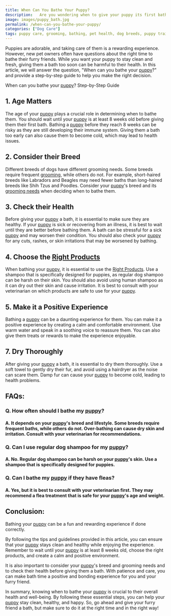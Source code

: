 ```yaml
---
title: When Can You Bathe Your Puppy?
description:   Are you wondering when to give your puppy its first bath? This article provides a step-by-step guide on when to bathe your puppy, including essential tips to ensure your pup's safety and comfort.
image: images/puppy_bath.jpg
permalink: /when-can-you-bathe-your-puppy/
categories: ["Dog Care"]
tags: puppy care, grooming, bathing, pet health, dog breeds, puppy training
---
```


Puppies are adorable, and taking care of them is a rewarding experience. However, new pet owners often have questions about the right time to bathe their furry friends. While you want your puppy to stay clean and fresh, giving them a bath too soon can be harmful to their health. In this article, we will answer the question, "When can you bathe your [puppy](https://forpetswithlove.com/5-must-have-supplies-for-your-new-puppy-a-complete-checklist/)?" and provide a step-by-step guide to help you make the right decision.

When can you bathe your [puppy](https://forpetswithlove.com/5-must-have-supplies-for-your-new-puppy-a-complete-checklist/)? Step-by-Step Guide

## 1. Age Matters

The age of your [puppy](https://forpetswithlove.com/5-must-have-supplies-for-your-new-puppy-a-complete-checklist/) plays a crucial role in determining when to bathe them. You should wait until your [puppy](https://forpetswithlove.com/5-must-have-supplies-for-your-new-puppy-a-complete-checklist/) is at least 8 weeks old before giving them their first bath. Bathing a [puppy](https://forpetswithlove.com/5-must-have-supplies-for-your-new-puppy-a-complete-checklist/) before they reach 8 weeks can be risky as they are still developing their immune system. Giving them a bath too early can also cause them to become cold, which may lead to health issues.

## 2. Consider their Breed

Different breeds of dogs have different grooming needs. Some breeds require frequent [grooming](https://forpetswithlove.com/6-essential-grooming-tools-for-dogs-with-long-hair/), while others do not. For example, short-haired breeds like Labradors and Beagles may need fewer baths than long-haired breeds like Shih Tzus and Poodles. Consider your [puppy](https://forpetswithlove.com/5-must-have-supplies-for-your-new-puppy-a-complete-checklist/)'s breed and its [grooming needs](https://forpetswithlove.com/6-essential-grooming-tools-for-dogs-with-long-hair/) when deciding when to bathe them.

## 3. Check their Health

Before giving your [puppy](https://forpetswithlove.com/5-must-have-supplies-for-your-new-puppy-a-complete-checklist/) a bath, it is essential to make sure they are healthy. If your [puppy](https://forpetswithlove.com/5-must-have-supplies-for-your-new-puppy-a-complete-checklist/) is sick or recovering from an illness, it is best to wait until they are better before bathing them. A bath can be stressful for a sick [puppy](https://forpetswithlove.com/5-must-have-supplies-for-your-new-puppy-a-complete-checklist/) and may worsen their condition. You should also check your [puppy](https://forpetswithlove.com/5-must-have-supplies-for-your-new-puppy-a-complete-checklist/) for any cuts, rashes, or skin irritations that may be worsened by bathing.

## 4. Choose the [Right Products](https://amzn.to/3SOly2J)

When bathing your [puppy](https://forpetswithlove.com/5-must-have-supplies-for-your-new-puppy-a-complete-checklist/), it is essential to use the [Right Products](https://amzn.to/3SOly2J). Use a shampoo that is specifically designed for puppies, as regular dog shampoo can be harsh on their skin. You should also avoid using human shampoo as it can dry out their skin and cause irritation. It is best to consult with your veterinarian on which products are safe to use for your [puppy](https://forpetswithlove.com/5-must-have-supplies-for-your-new-puppy-a-complete-checklist/).

## 5. Make it a Positive Experience

Bathing a [puppy](https://forpetswithlove.com/5-must-have-supplies-for-your-new-puppy-a-complete-checklist/) can be a daunting experience for them. You can make it a positive experience by creating a calm and comfortable environment. Use warm water and speak in a soothing voice to reassure them. You can also give them treats or rewards to make the experience enjoyable.

## 7. Dry Thoroughly

After giving your [puppy](https://forpetswithlove.com/5-must-have-supplies-for-your-new-puppy-a-complete-checklist/) a bath, it is essential to dry them thoroughly. Use a soft towel to gently dry their fur, and avoid using a hairdryer as the noise can scare them. Damp fur can cause your [puppy](https://forpetswithlove.com/5-must-have-supplies-for-your-new-puppy-a-complete-checklist/) to become cold, leading to health problems.

## FAQs:

###  Q. How often should I bathe my [puppy](https://forpetswithlove.com/5-must-have-supplies-for-your-new-puppy-a-complete-checklist/)?
#### A. It depends on your [puppy](https://forpetswithlove.com/5-must-have-supplies-for-your-new-puppy-a-complete-checklist/)'s breed and lifestyle. Some breeds require frequent baths, while others do not. Over-bathing can cause dry skin and irritation. Consult with your veterinarian for recommendations.

###  Q. Can I use regular dog shampoo for my [puppy](https://forpetswithlove.com/5-must-have-supplies-for-your-new-puppy-a-complete-checklist/)?
#### A. No. Regular dog shampoo can be harsh on your [puppy](https://forpetswithlove.com/5-must-have-supplies-for-your-new-puppy-a-complete-checklist/)'s skin. Use a shampoo that is specifically designed for puppies.

###  Q. Can I bathe my [puppy](https://forpetswithlove.com/5-must-have-supplies-for-your-new-puppy-a-complete-checklist/) if they have fleas?
#### A. Yes, but it is best to consult with your veterinarian first. They may recommend a flea treatment that is safe for your [puppy](https://forpetswithlove.com/5-must-have-supplies-for-your-new-puppy-a-complete-checklist/)'s age and weight.

## Conclusion:

Bathing your [puppy](https://forpetswithlove.com/5-must-have-supplies-for-your-new-puppy-a-complete-checklist/) can be a fun and rewarding experience if done correctly.

By following the tips and guidelines provided in this article, you can ensure that your [puppy](https://forpetswithlove.com/5-must-have-supplies-for-your-new-puppy-a-complete-checklist/) stays clean and healthy while enjoying the experience. Remember to wait until your [puppy](https://forpetswithlove.com/5-must-have-supplies-for-your-new-puppy-a-complete-checklist/) is at least 8 weeks old, choose the right products, and create a calm and positive environment.

It is also important to consider your [puppy](https://forpetswithlove.com/5-must-have-supplies-for-your-new-puppy-a-complete-checklist/)'s breed and grooming needs and to check their health before giving them a bath. With patience and care, you can make bath time a positive and bonding experience for you and your furry friend.

In summary, knowing when to bathe your [puppy](https://forpetswithlove.com/5-must-have-supplies-for-your-new-puppy-a-complete-checklist/) is crucial to their overall health and well-being. By following these essential steps, you can help your [puppy](https://forpetswithlove.com/5-must-have-supplies-for-your-new-puppy-a-complete-checklist/) stay clean, healthy, and happy. So, go ahead and give your furry friend a bath, but make sure to do it at the right time and in the right way!